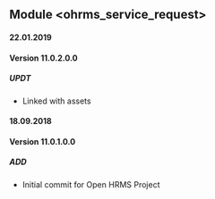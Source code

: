 ## Module <ohrms_service_request>

#### 22.01.2019
#### Version 11.0.2.0.0
##### UPDT
- Linked with assets


#### 18.09.2018
#### Version 11.0.1.0.0
##### ADD
- Initial commit for Open HRMS Project

